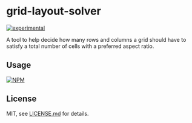 # grid-layout-solver

[![experimental](http://badges.github.io/stability-badges/dist/experimental.svg)](http://github.com/badges/stability-badges)

A tool to help decide how many rows and columns a grid should have to satisfy a total number of cells with a preferred aspect ratio.

## Usage

[![NPM](https://nodei.co/npm/grid-layout-solver.png)](https://nodei.co/npm/grid-layout-solver/)

## License

MIT, see [LICENSE.md](http://github.com/bunnybones1/grid-layout-solver/blob/master/LICENSE.md) for details.
